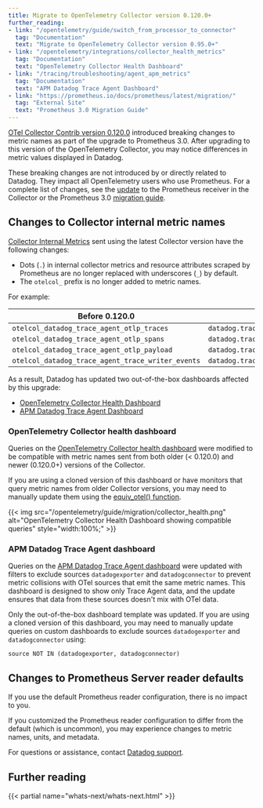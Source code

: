 ```yaml
---
title: Migrate to OpenTelemetry Collector version 0.120.0+
further_reading:
- link: "/opentelemetry/guide/switch_from_processor_to_connector"
  tag: "Documentation"
  text: "Migrate to OpenTelemetry Collector version 0.95.0+"
- link: "/opentelemetry/integrations/collector_health_metrics"
  tag: "Documentation"
  text: "OpenTelemetry Collector Health Dashboard"
- link: "/tracing/troubleshooting/agent_apm_metrics"
  tag: "Documentation"
  text: "APM Datadog Trace Agent Dashboard"
- link: "https://prometheus.io/docs/prometheus/latest/migration/"
  tag: "External Site"
  text: "Prometheus 3.0 Migration Guide"
---
```


[OTel Collector Contrib version 0.120.0][1] introduced breaking changes to metric names as part of the upgrade to Prometheus 3.0. After upgrading to this version of the OpenTelemetry Collector, you may notice differences in metric values displayed in Datadog.

<div class="alert alert-info">These breaking changes are not introduced by or directly related to Datadog. They impact all OpenTelemetry users who use Prometheus. For a complete list of changes, see the <a href="https://github.com/open-telemetry/opentelemetry-collector-contrib/pull/36873">update</a> to the Prometheus receiver in the Collector or the Prometheus 3.0 <a href="https://prometheus.io/docs/prometheus/latest/migration/">migration guide</a>.</div>

## Changes to Collector internal metric names

[Collector Internal Metrics][2] sent using the latest Collector version have the following changes:

- Dots (`.`) in internal collector metrics and resource attributes scraped by Prometheus are no longer replaced with underscores (`_`) by default.
- The `otelcol_` prefix is no longer added to metric names.

For example:

| Before 0.120.0                                    | After 0.120.0                             |
|---------------------------------------------------|-------------------------------------------|
| `otelcol_datadog_trace_agent_otlp_traces`         | `datadog.trace_agent.otlp.traces`         |
| `otelcol_datadog_trace_agent_otlp_spans`          | `datadog.trace_agent.otlp.spans`          |
| `otelcol_datadog_trace_agent_otlp_payload`        | `datadog.trace_agent.otlp.payload`        |
| `otelcol_datadog_trace_agent_trace_writer_events` | `datadog.trace_agent.trace_writer.events` |

As a result, Datadog has updated two out-of-the-box dashboards affected by this upgrade:

- [OpenTelemetry Collector Health Dashboard](#opentelemetry-collector-health-dashboard)
- [APM Datadog Trace Agent Dashboard](#apm-datadog-trace-agent-dashboard)

### OpenTelemetry Collector health dashboard

Queries on the [OpenTelemetry Collector health dashboard][3] were modified to be compatible with metric names sent from both older (< 0.120.0) and newer (0.120.0+) versions of the Collector.

If you are using a cloned version of this dashboard or have monitors that query metric names from older Collector versions, you may need to manually update them using the [equiv_otel() function][6].

{{< img src="/opentelemetry/guide/migration/collector_health.png" alt="OpenTelemetry Collector Health Dashboard showing compatible queries" style="width:100%;" >}}

### APM Datadog Trace Agent dashboard

Queries on the [APM Datadog Trace Agent dashboard][4] were updated with filters to exclude sources `datadogexporter` and `datadogconnector` to prevent metric collisions with OTel sources that emit the same metric names. This dashboard is designed to show only Trace Agent data, and the update ensures that data from these sources doesn't mix with OTel data.

Only the out-of-the-box dashboard template was updated. If you are using a cloned version of this dashboard, you may need to manually update queries on custom dashboards to exclude sources `datadogexporter` and `datadogconnector` using:

```text
source NOT IN (datadogexporter, datadogconnector)
```

## Changes to Prometheus Server reader defaults

<div class="alert alert-info">If you use the default Prometheus reader configuration, there is no impact to you.</div>

If you customized the Prometheus reader configuration to differ from the default (which is uncommon), you may experience changes to metric names, units, and metadata.

For questions or assistance, contact [Datadog support][5].

## Further reading

{{< partial name="whats-next/whats-next.html" >}}

[1]: https://github.com/open-telemetry/opentelemetry-collector-contrib/releases/tag/v0.120.0
[2]: https://opentelemetry.io/docs/collector/internal-telemetry/
[3]: /opentelemetry/integrations/collector_health_metrics/
[4]: /tracing/troubleshooting/agent_apm_metrics/
[5]: /help/
[6]: /opentelemetry/guide/combining_otel_and_datadog_metrics/